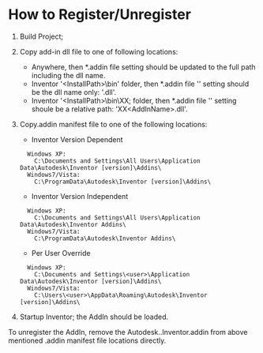 # How to Register/Unregister

1. Build Project;

2. Copy add-in dll file to one of following locations:

    - Anywhere, then *.addin file <Assembly> setting should be updated to the full path including the dll name.
    - Inventor '\<InstallPath\>\bin\' folder, then *.addin file '<Assembly>' setting should be the dll name only: '<AddInName>.dll'.
    - Inventor '\<InstallPath\>\bin\XX; folder, then *.addin file '<Assembly>' setting shoule be a relative path: 'XX\<AddInName>.dll'.

3. Copy.addin manifest file to one of the following locations:

    - Inventor Version Dependent
    ```
      Windows XP:
        C:\Documents and Settings\All Users\Application Data\Autodesk\Inventor [version]\Addins\
      Windows7/Vista:
        C:\ProgramData\Autodesk\Inventor [version]\Addins\
    ```

    - Inventor Version Independent
    ```
      Windows XP:
        C:\Documents and Settings\All Users\Application Data\Autodesk\Inventor Addins\
      Windows7/Vista:
        C:\ProgramData\Autodesk\Inventor Addins\
    ```

    - Per User Override
    ```
      Windows XP:
        C:\Documents and Settings\<user>\Application Data\Autodesk\Inventor [version]\Addins\
      Windows7/Vista:
        C:\Users\<user>\AppData\Roaming\Autodesk\Inventor [version]\Addins\
    ```

4. Startup Inventor; the AddIn should be loaded.

To unregister the AddIn, remove the Autodesk.<AddInName>.Inventor.addin from above mentioned .addin manifest file locations directly.